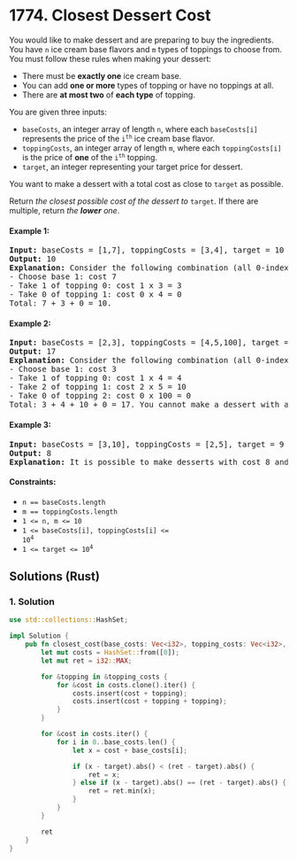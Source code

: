 # 1774. Closest Dessert Cost
You would like to make dessert and are preparing to buy the ingredients. You have `n` ice cream base flavors and `m` types of toppings to choose from. You must follow these rules when making your dessert:

* There must be **exactly one** ice cream base.
* You can add **one or more** types of topping or have no toppings at all.
* There are **at most two** of **each type** of topping.

You are given three inputs:

* `baseCosts`, an integer array of length `n`, where each `baseCosts[i]` represents the price of the <code>i<sup>th</sup></code> ice cream base flavor.
* `toppingCosts`, an integer array of length `m`, where each `toppingCosts[i]` is the price of **one** of the <code>i<sup>th</sup></code> topping.
* `target`, an integer representing your target price for dessert.

You want to make a dessert with a total cost as close to `target` as possible.

Return *the closest possible cost of the dessert to* `target`. If there are multiple, return *the **lower** one*.

#### Example 1:
<pre>
<strong>Input:</strong> baseCosts = [1,7], toppingCosts = [3,4], target = 10
<strong>Output:</strong> 10
<strong>Explanation:</strong> Consider the following combination (all 0-indexed):
- Choose base 1: cost 7
- Take 1 of topping 0: cost 1 x 3 = 3
- Take 0 of topping 1: cost 0 x 4 = 0
Total: 7 + 3 + 0 = 10.
</pre>

#### Example 2:
<pre>
<strong>Input:</strong> baseCosts = [2,3], toppingCosts = [4,5,100], target = 18
<strong>Output:</strong> 17
<strong>Explanation:</strong> Consider the following combination (all 0-indexed):
- Choose base 1: cost 3
- Take 1 of topping 0: cost 1 x 4 = 4
- Take 2 of topping 1: cost 2 x 5 = 10
- Take 0 of topping 2: cost 0 x 100 = 0
Total: 3 + 4 + 10 + 0 = 17. You cannot make a dessert with a total cost of 18.
</pre>

#### Example 3:
<pre>
<strong>Input:</strong> baseCosts = [3,10], toppingCosts = [2,5], target = 9
<strong>Output:</strong> 8
<strong>Explanation:</strong> It is possible to make desserts with cost 8 and 10. Return 8 as it is the lower cost.
</pre>

#### Constraints:
* `n == baseCosts.length`
* `m == toppingCosts.length`
* `1 <= n, m <= 10`
* <code>1 <= baseCosts[i], toppingCosts[i] <= 10<sup>4</sup></code>
* <code>1 <= target <= 10<sup>4</sup></code>

## Solutions (Rust)

### 1. Solution
```Rust
use std::collections::HashSet;

impl Solution {
    pub fn closest_cost(base_costs: Vec<i32>, topping_costs: Vec<i32>, target: i32) -> i32 {
        let mut costs = HashSet::from([0]);
        let mut ret = i32::MAX;

        for &topping in &topping_costs {
            for &cost in costs.clone().iter() {
                costs.insert(cost + topping);
                costs.insert(cost + topping + topping);
            }
        }

        for &cost in costs.iter() {
            for i in 0..base_costs.len() {
                let x = cost + base_costs[i];

                if (x - target).abs() < (ret - target).abs() {
                    ret = x;
                } else if (x - target).abs() == (ret - target).abs() {
                    ret = ret.min(x);
                }
            }
        }

        ret
    }
}
```
